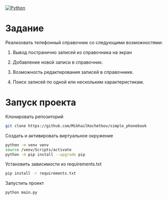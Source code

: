 [![Python](https://img.shields.io/badge/python-3670A0?style=for-the-badge&logo=python&logoColor=ffdd54)](https://www.python.org/)


# Задание
Реализовать телефонный справочник со следующими возможностями:

1. Вывод постранично записей из справочника на экран

2. Добавление новой записи в справочник.

3. Возможность редактирования записей в справочнике.

4. Поиск записей по одной или нескольким характеристикам.

# Запуск проекта

Клонировать репозиторий
```bash
git clone https://github.com/MikhailKochetkov/simple_phonebook
```

Создать и активировать виртуальное окружение
```bash
python -m venv venv
source /venv/Scripts/activate
python -m pip install --upgrade pip
```

Установить зависимости из requirements.txt
```bash
pip install -r requirements.txt
```

Запустить проект
```bash
python main.py
```